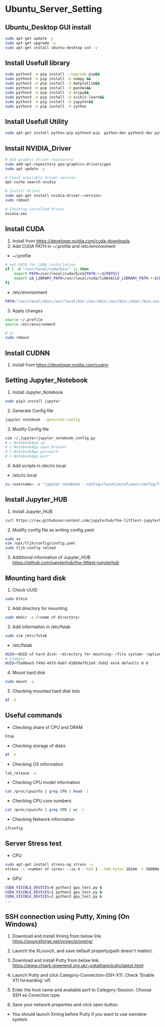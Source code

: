 # Ubuntu_Server_Setting

## Ubuntu_Desktop GUI install
```bash
sudo apt-get update -y
sudo apt-get upgrade -y
sudo apt-get install ubuntu-desktop ssh -y
```

## Install Usefull library
```bash
sudo python3 -m pip install --upgrade pip&&
sudo python3 -m pip install -U numpy &&
sudo python3 -m pip install -U matplotlib&&
sudo python3 -m pip install -U pandas&&
sudo python3 -m pip install -U scipy&&
sudo python3 -m pip install -U scikit-learn&&
sudo python3 -m pip install -U jupyter&&
sudo python3 -m pip install -U cython
```

## Install Usefull Utility
```bash
sudo apt-get install python-pip python3-pip  python-dev python3-dev python3-numpy python-numpy git vim curl wget cmake build-essential tmux htop unzip locales
```

## Install NVIDIA_Driver
```bash
# Add graphic driver repository
sudo add-apt-repository ppa:graphics-drivers/ppa
sudo apt update -y

# Check available driver version
apt-cache search nvidia

# Install driver
sudo apt-get install nvidia-driver-<version>
sudo reboot

# Checking installed driver
nvidia-smi
```

## Install CUDA
1. Install from https://developer.nvidia.com/cuda-downloads
2. Add CUDA PATH in ~/.profile and /etc/environment
- ~/.profile
```bash
# set PATH for CUDA installation
if [ -d "/usr/local/cuda/bin/" ]; then
    export PATH=/usr/local/cuda/bin${PATH:+:${PATH}}
    export LD_LIBRARY_PATH=/usr/local/cuda/lib64${LD_LIBRARY_PATH:+:${LD_LIBRARY_PATH}}
fi
```
- /etc/environment
```bash
PATH="/usr/local/sbin:/usr/local/bin:/usr/sbin:/usr/bin:/sbin:/bin:/usr/games:/usr/local/games:/usr/local/cuda/bin"
```
3. Apply changes
```bash
source ~/.profile
source /etc/environment

# or
sudo reboot
```
## Install CUDNN
1. Install from https://developer.nvidia.com/cudnn

## Setting Jupyter_Notebook
1. Install Jupyter_Notebook
```bash
sudo pip3 install jupyter
```
2. Generate Config file
```bash
jupyter notebook --generate-config
```
3. Modify Config file
```bash
vim ~/.jupyter/jupyter_notebook_config.py
# c.NotebookApp.ip
# c.NotebookApp.open_browser
# c.NotebookApp.password
# c.NotebookApp.port
```
4. Add scripts in /etc/rc.local

- /etc/rc.local
```bash
su <username> -c "jupyter notebook --config=/location/of/your/config/file/.jupyter/jupyter_notebook_config.py --no-browser --notebook-dir=/location/of/yournotebooks" &
```

## Install Jupyter_HUB
1. Install Jupyter_HUB
```bash
curl https://raw.githubusercontent.com/jupyterhub/the-littlest-jupyterhub/master/bootstrap/bootstrap.py | sudo -E python3 - --admin \<admin-user-name>
```
2. Modify config file as writing config.yaml
```bash
sudo su
vim /opt/tljh/config/config.yaml
sudo tljh-config reload
```

3. Additional information of Jupyter_HUB https://github.com/jupyterhub/the-littlest-jupyterhub

## Mounting hard disk
1. Check UUID
```bash
sudo blkid
```
2. Add directory for mounting
```bash
sudo mkdir -p /<name of directory>
```
3. Add information in /etc/fstab
```bash
sudo vim /etc/fstab
```
- /etc/fstab
```bash
UUID=<UUID of hard disk> <directory for mounting> <file system> <options> <dump setting> <file confirm option>
# Example
UUID=f5a90ae5-f49d-4d7d-8ab7-d1050ef911e9 /hdd1 ext4 defaults 0 0
```
4. Mount hard disk
```bash
sudo mount -a
```
5. Checking mounted hard disk lists
```bash
df -h
```

## Useful commands
- Checking share of CPU and DRAM
```bash
htop
```
- Checking storage of disks
```bash
df -h
```
- Checking OS information
```bash
lsb_release -a
```
- Checking CPU model information
```bash
cat /proc/cpuinfo | grep CPU | head -1
```
- Checking CPU core numbers
```bash
cat /proc/cpuinfo | grep CPU | wc -l
```
- Checking Network information
```bash
ifconfig
```

## Server Stress test
- CPU
```bash
sudo apt-get install stress-ng stress -y
stress -c <number of cores> --io 4 --hdd 1 --hdd-bytes 1024m -t 36000m --vm-bytes $(awk '/MemFree/{printf "%d\n", $2 * 0.097;}' < /proc/meminfo)k --vm-keep -m 10
```
- GPU
```bash
CUDA_VISIBLE_DEVICES=0 python3 gpu_test.py &
CUDA_VISIBLE_DEVICES=1 python3 gpu_test.py &
CUDA_VISIBLE_DEVICES=2 python3 gpu_test.py &
...
```

## SSH connection using Putty, Xming (On Windows)
1. Download and install Xming from below link.
https://sourceforge.net/projects/xming/

2. Launch the XLounch, and save default property(path doesn't matter).

3. Download and install Putty from below link.
https://www.chiark.greenend.org.uk/~sgtatham/putty/latest.html

4. Launch Putty and click Category-Connection-SSH-X11. Check 'Enable X11 forwarding' off.

5. Enter the host name and available port to Category-Session. Choose SSH as Conection type.

6. Save your network properties and click open button.

* You should launch Xming before Putty if you want to use xwindow system.
